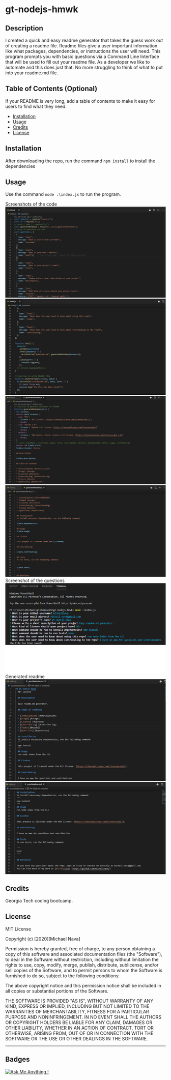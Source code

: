 # gt-nodejs-hmwk

## Description

I created a quick and easy readme generator that takes the guess work out of creating a readme file. 
Readme files give a user important information like what packages, dependencies, or instructions the user will need.
This program prompts you with basic questions via a Command Line Interface that will be used to fill out your readme file.
As a developer we like to automate and this does just that. No more struggling to think of what to put into your readme.md file. 

## Table of Contents (Optional)

If your README is very long, add a table of contents to make it easy for users to find what they need.

- [Installation](#installation)
- [Usage](#usage)
- [Credits](#credits)
- [License](#license)

## Installation

After downloading the repo, run the command `npm install` to install the dependencies

## Usage

Use the command `node .\index.js` to run the program.

Screenshots of the code
![Code](./assets/screenshot1.png)
![Code](./assets/screenshot2.png)
![Code](./assets/screenshot3.png)
![Code](./assets/screenshot4.png)
Screenshot of the questions
![Questions](./assets/screenshot5.png)
Generated readme
![Your readme](./assets/screenshot6.png)
![Your readme](./assets/screenshot7.png)

## Credits

Georgia Tech coding bootcamp.

## License

MIT License

Copyright (c) [2020][Michael Nava]

Permission is hereby granted, free of charge, to any person obtaining a copy
of this software and associated documentation files (the "Software"), to deal
in the Software without restriction, including without limitation the rights
to use, copy, modify, merge, publish, distribute, sublicense, and/or sell
copies of the Software, and to permit persons to whom the Software is
furnished to do so, subject to the following conditions:

The above copyright notice and this permission notice shall be included in all
copies or substantial portions of the Software.

THE SOFTWARE IS PROVIDED "AS IS", WITHOUT WARRANTY OF ANY KIND, EXPRESS OR
IMPLIED, INCLUDING BUT NOT LIMITED TO THE WARRANTIES OF MERCHANTABILITY,
FITNESS FOR A PARTICULAR PURPOSE AND NONINFRINGEMENT. IN NO EVENT SHALL THE
AUTHORS OR COPYRIGHT HOLDERS BE LIABLE FOR ANY CLAIM, DAMAGES OR OTHER
LIABILITY, WHETHER IN AN ACTION OF CONTRACT, TORT OR OTHERWISE, ARISING FROM,
OUT OF OR IN CONNECTION WITH THE SOFTWARE OR THE USE OR OTHER DEALINGS IN THE
SOFTWARE.

---

## Badges

[![Ask Me Anything !](https://img.shields.io/badge/Ask%20me-anything-1abc9c.svg)](https://github.com/m1cha3lnava/ama)
